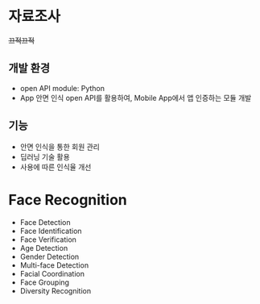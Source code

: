 # 자료조사
~~끄적끄적~~


## 개발 환경
- open API module: Python
- App 
안면 인식 open API를 활용하여, Mobile App에서 앱 인증하는 모듈 개발

## 기능
- 안면 인식을 통한 회원 관리
- 딥러닝 기술 활용
- 사용에 따른 인식율 개선

# Face Recognition
- Face Detection
- Face Identification
- Face Verification
- Age Detection
- Gender Detection
- Multi-face Detection
- Facial Coordination
- Face Grouping
- Diversity Recognition
